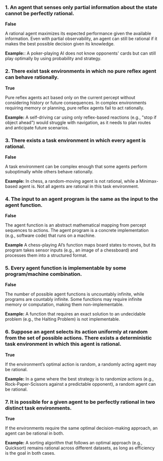 ### 1. An agent that senses only partial information about the state cannot be perfectly rational.
**False**

A rational agent maximizes its expected performance given the available information.
Even with partial observability, an agent can still be rational if it makes the best possible decision given its knowledge.

**Example:**: A poker-playing AI does not know opponents' cards but can still play optimally by using probability and strategy.

### 2. There exist task environments in which no pure reflex agent can behave rationally.
**True**

Pure reflex agents act based only on the current percept without considering history or future consequences.
In complex environments requiring memory or planning, pure reflex agents fail to act rationally.

**Example:** A self-driving car using only reflex-based reactions (e.g., "stop if object ahead") would struggle with navigation, as it needs to plan routes and anticipate future scenarios.

### 3. There exists a task environment in which every agent is rational.
**False**

A task environment can be complex enough that some agents perform suboptimally while others behave rationally.

**Example:** In chess, a random-moving agent is not rational, while a Minimax-based agent is. Not all agents are rational in this task environment.

### 4. The input to an agent program is the same as the input to the agent function.
**False**

The agent function is an abstract mathematical mapping from percept sequences to actions.
The agent program is a concrete implementation (e.g., software code) that runs on a machine.

**Example** A chess-playing AI’s function maps board states to moves, but its program takes sensor inputs (e.g., an image of a chessboard) and processes them into a structured format.

### 5. Every agent function is implementable by some program/machine combination.
**False**

The number of possible agent functions is uncountably infinite, while programs are countably infinite.
Some functions may require infinite memory or computation, making them non-implementable.

**Example:** A function that requires an exact solution to an undecidable problem (e.g., the Halting Problem) is not implementable.

### 6. Suppose an agent selects its action uniformly at random from the set of possible actions. There exists a deterministic task environment in which this agent is rational.
**True**

If the environment’s optimal action is random, a randomly acting agent may be rational.

**Example:** In a game where the best strategy is to randomize actions (e.g., Rock-Paper-Scissors against a predictable opponent), a random agent can be rational.

### 7. It is possible for a given agent to be perfectly rational in two distinct task environments.
**True**

If the environments require the same optimal decision-making approach, an agent can be rational in both.

**Example:** A sorting algorithm that follows an optimal approach (e.g., Quicksort) remains rational across different datasets, as long as efficiency is the goal in both cases.
